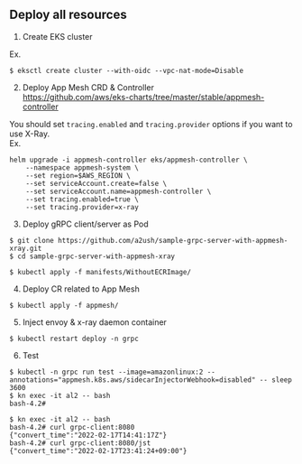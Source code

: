 
## Deploy all resources

1. Create EKS cluster

Ex.
```
$ eksctl create cluster --with-oidc --vpc-nat-mode=Disable
```

2. Deploy App Mesh CRD & Controller <br>
https://github.com/aws/eks-charts/tree/master/stable/appmesh-controller
   
You should set `tracing.enabled` and `tracing.provider` options if you want to use X-Ray. <br>
Ex.
```
helm upgrade -i appmesh-controller eks/appmesh-controller \
    --namespace appmesh-system \
    --set region=$AWS_REGION \
    --set serviceAccount.create=false \
    --set serviceAccount.name=appmesh-controller \
    --set tracing.enabled=true \
    --set tracing.provider=x-ray    
```

3. Deploy gRPC client/server as Pod

```
$ git clone https://github.com/a2ush/sample-grpc-server-with-appmesh-xray.git
$ cd sample-grpc-server-with-appmesh-xray

$ kubectl apply -f manifests/WithoutECRImage/
```

4. Deploy CR related to App Mesh
```
$ kubectl apply -f appmesh/
```

5. Inject envoy & x-ray daemon container 
```
$ kubectl restart deploy -n grpc
```

6. Test
```
$ kubectl -n grpc run test --image=amazonlinux:2 --annotations="appmesh.k8s.aws/sidecarInjectorWebhook=disabled" -- sleep 3600
$ kn exec -it al2 -- bash
bash-4.2# 

$ kn exec -it al2 -- bash
bash-4.2# curl grpc-client:8080
{"convert_time":"2022-02-17T14:41:17Z"}
bash-4.2# curl grpc-client:8080/jst
{"convert_time":"2022-02-17T23:41:24+09:00"}
```